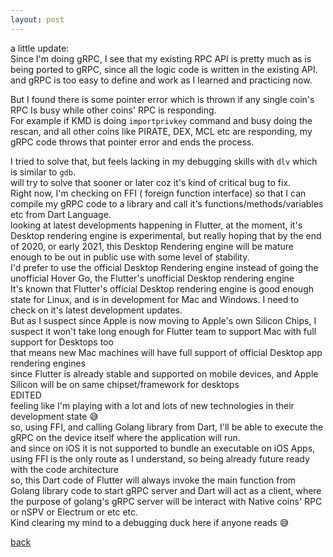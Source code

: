 ```yaml
---
layout: post
---
```


a little update:  
Since I'm doing gRPC, I see that my existing RPC API is pretty much as is being ported to gRPC, since all the logic code is written in the existing API.  
and gRPC is too easy to define and work as I learned and practicing now.  
  
But I found there is some pointer error which is thrown if any single coin's RPC Is busy while other coins' RPC is responding.  
For example if KMD is doing `importprivkey` command and busy doing the rescan, and all other coins like PIRATE, DEX, MCL etc are responding, my gRPC code throws that pointer error and ends the process.  
  
I tried to solve that, but feels lacking in my debugging skills with `dlv` which is similar to `gdb`.  
will try to solve that sooner or later coz it's kind of critical bug to fix.  
Right now, I'm checking on FFI ( foreign function interface) so that I can compile my gRPC code to a library and call it's functions/methods/variables etc from Dart Language.  
looking at latest developments happening in Flutter, at the moment, it's Desktop rendering engine is experimental, but really hoping that by the end of 2020, or early 2021, this Desktop Rendering engine will be mature enough to be out in public use with some level of stability.  
I'd prefer to use the official Desktop Rendering engine instead of going the unofficial Hover Go, the Flutter's unofficial Desktop rendering engine  
It's known that Flutter's official Desktop rendering engine is good enough state for Linux, and is in development for Mac and Windows. I need to check on it's latest development updates.  
But as I suspect since Apple is now moving to Apple's own Silicon Chips, I suspect it won't take long enough for Flutter team to support Mac with full support for Desktops too  
that means new Mac machines will have full support of official Desktop app rendering engines  
since Flutter is already stable and supported on mobile devices, and Apple Silicon will be on same chipset/framework for desktops  
EDITED  
feeling like I'm playing with a lot and lots of new technologies in their development state 😅  
so, using FFI, and calling Golang library from Dart, I'll be able to execute the gRPC on the device itself where the application will run.  
and since on iOS it is not supported to bundle an executable on iOS Apps, using FFI is the only route as I understand, so being already future ready with the code architecture  
so, this Dart code of Flutter will always invoke the main function from Golang library code to start gRPC server and Dart will act as a client, where the purpose of golang's gRPC server will be interact with Native coins' RPC or nSPV or Electrum or etc etc.  
Kind clearing my mind to a debugging duck here if anyone reads 😅

[back](./)
